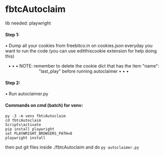 # fbtcAutoclaim


lib needed: playwright<br>

  

<h4>Step 1:</h4> • Dump all your cookies from freebitco.in on cookies.json everyday you want to run the code (you can use editthiscookie extension for help doing this)<br>
<p align="center">• • • NOTE: remember to delete the cookie dict that has the item "name": "last_play" before running autoclaimer • • •</p> 
<h4>Step 2:</h4> • Run autoclaimer.py<br>

<h4>Commands on cmd (batch) for venv: </h4>

```
py -3 -m venv fbtcAutoclaim
cd fbtcAutoclaim
Scripts\activate
pip install playwright
set PLAYWRIGHT_BROWSERS_PATH=0
playwright install
```
then put git files inside ./fbtcAutoclaim and do `py autoclaimer.py`
